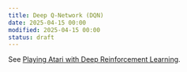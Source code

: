 ```yaml
---
title: Deep Q-Network (DQN)
date: 2025-04-15 00:00
modified: 2025-04-15 00:00
status: draft
---
```


See [Playing Atari with Deep Reinforcement Learning](../reference/papers/playing-atari-with-deep-reinforcement-learning.md).